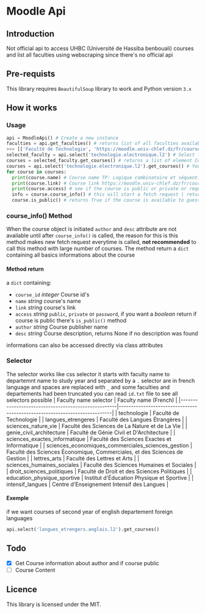 # Moodle Api
## Introduction
Not official api to access UHBC (Université de Hassiba benbouali) courses and list all faculties using webscraping since there's no official api
## Pre-requists
This library requires `BeautifulSoup` library to work and Python version `3.x`
## How it works
### Usage
```py
api = MoodleApi() # Create a new instance
faculties = api.get_faculties() # returns list of all faculties available in moodle
>>> [['Faculté de Technologie', 'https://moodle.univ-chlef.dz/fr/course/index.php?categoryid=2'], ...]
selected_faculty = api.select('technologie.electronique.l2') # Select faculty of science and technology of the departement of second year
courses = selected_faculty.get_courses() # returns a list of element Courses
courses = api.select('technologie.electronique.l2').get_courses() # You can chain methods
for course in courses:
  print(course.name) # Course name TP: Logique combinatoire et séquentielle 
  print(course.link) # Course link https://moodle.univ-chlef.dz/fr/course/view.php?id=396
  print(course.access) # see if the course is public or private or requires key password to access
  info = course.course_info() # this will start a fetch request | returns dict with all info course
  course.is_public() # returns True if the course is available to guest users and False if private or requires password
```
### course_info() Method
When the course object is initiated `author` and `desc` attribute are not available until after `course_info()` is called, the reason for this is this method
makes new fetch request everytime is called, **not recommended** to call this method with large number of courses.
The method return a `dict` containing all basics informations about the course

#### Method return
a `dict` containing:
* `course_id` *integer* Course id's
* `name` *string* course's name
* `link` *string* course's link
* `access` *string* `public`, `private` or `password`, if you want a *boolean* return if course is public there's `is_public()` method
* `author` *string* Course publisher name
* `desc` *string* Course description, returns None if no description was found

informations can also be accessed directly via class attributes

### Selector
The selector works like css selector it starts with faculty name to departemnt name to study year and separated by a `.`
selector are in french language and spaces are replaced with `_` and some faculties and departements had been truncated
you can read `id.txt` file to see all selectors possible
| Faculty name selector                              | Faculty name (French)                                                     |
|----------------------------------------------------|---------------------------------------------------------------------------|
| technologie                                        | Faculté de Technologie                                                    |
| langues_etrengeres                                 | Faculté des Langues Étrangères                                            |
| sciences_nature_vie                                | Faculté des Sciences de La Nature et de La Vie                            |
| genie_civil_architecture                           | Faculté de Génie Civil et D'Architecture                                  |
| sciences_exactes_informatique                      | Faculté des Sciences Exactes et Informatique                              |
| sciences_economiques_commerciales_sciences_gestion | Faculté des Sciences Économique, Commerciales, et des Sciences de Gestion |
| lettres_arts                                       | Faculté des Lettres et Arts                                               |
| sciences_humaines_sociales                         | Faculté des Sciences Humaines et Sociales                                 |
| droit_sciences_politiques                          | Faculté de Droit et des Sciences Politiques                               |
| education_physique_sportive                        | Institut d'Éducation Physique et Sportive                                 |
| intensif_langues                                   | Centre d'Enseignement Intensif des Langues                                |
#### Exemple
if we want courses of second year of english departement foreign languages
```py
api.select('langues_etrengers.anglais.l2').get_courses()
```
## Todo
- [x] Get Course information about author and if course public
- [ ] Course Content
## Licence
This library is licensed under the MIT.
